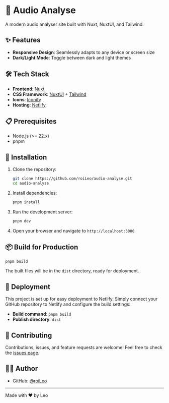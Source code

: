 # 🎵 Audio Analyse

A modern audio analyser site built with Nuxt, NuxtUI, and Tailwind.

## ✨ Features

- **Responsive Design**: Seamlessly adapts to any device or screen size
- **Dark/Light Mode**: Toggle between dark and light themes

## 🛠️ Tech Stack

- **Frontend**: [Nuxt](https://nuxt.com/)
- **CSS Framework**: [NuxtUI](https://ui.nuxt.com/) + [Tailwind](https://tailwindcss.com/)
- **Icons**: [Iconify](https://iconify.design/)
- **Hosting**: [Netlify](https://www.netlify.com/)

## 📋 Prerequisites

- Node.js (>= 22.x)
- pnpm

## 🚀 Installation

1. Clone the repository:
   ```bash
   git clone https://github.com/roiLeo/audio-analyse.git
   cd audio-analyse
   ```

2. Install dependencies:
   ```bash
   pnpm install
   ```

3. Run the development server:
   ```bash
   pnpm dev
   ```

4. Open your browser and navigate to `http://localhost:3000`

## 📦 Build for Production

```bash
pnpm build
```

The built files will be in the `dist` directory, ready for deployment.

## 🚢 Deployment

This project is set up for easy deployment to Netlify. Simply connect your GitHub repository to Netlify and configure the build settings:

- **Build command**: `pnpm build`
- **Publish directory**: `dist`

## 🤝 Contributing

Contributions, issues, and feature requests are welcome! Feel free to check the [issues page](https://github.com/roiLeo/audio-analyse/issues).

## 👨‍💻 Author

- GitHub: [@roiLeo](https://github.com/roiLeo)

---

Made with ❤️ by Leo
